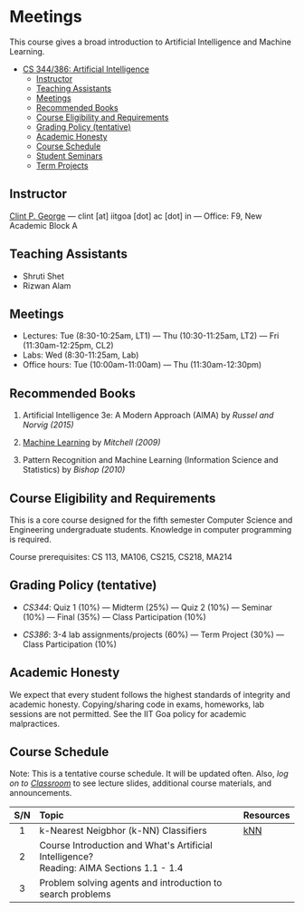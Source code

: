 # Meetings 


This course gives a broad introduction to Artificial Intelligence and Machine Learning.

- [CS 344/386: Artificial Intelligence](#cs-344386-artificial-intelligence)
	- [Instructor](#instructor)
	- [Teaching Assistants](#teaching-assistants)
	- [Meetings](#meetings)
	- [Recommended Books](#recommended-books)
	- [Course Eligibility and Requirements](#course-eligibility-and-requirements)
	- [Grading Policy (tentative)](#grading-policy-tentative)
	- [Academic Honesty](#academic-honesty)
	- [Course Schedule](#course-schedule)
	- [Student Seminars](#student-seminars)
	- [Term Projects](#term-projects)

## Instructor

[Clint P. George](https://www.iitgoa.ac.in/~clint) — clint [at] iitgoa [dot] ac [dot] in — Office: F9, New Academic Block A

## Teaching Assistants

- Shruti Shet
- Rizwan Alam

## Meetings

- Lectures: Tue (8:30-10:25am, LT1) — Thu (10:30-11:25am, LT2) — Fri (11:30am-12:25pm, CL2)
- Labs: Wed (8:30-11:25am, Lab)
- Office hours: Tue (10:00am-11:00am) — Thu (11:30am-12:30pm)

## Recommended Books

1. Artificial Intelligence 3e: A Modern Approach (AIMA) by *Russel and Norvig (2015)*

2. [Machine Learning](http://www.cs.cmu.edu/afs/cs.cmu.edu/user/mitchell/ftp/mlbook.html) by *Mitchell (2009)*

3. Pattern Recognition and Machine Learning (Information Science and Statistics) by *Bishop (2010)*

## Course Eligibility and Requirements

This is a core course designed for the fifth semester Computer Science and Engineering undergraduate students. Knowledge in computer programming is required.

Course prerequisites: CS 113, MA106, CS215, CS218, MA214

## Grading Policy (tentative)

- *CS344*: Quiz 1 (10%) — Midterm (25%) — Quiz 2 (10%) — Seminar (10%) — Final (35%) — Class Participation (10%)

- *CS386*: 3-4 lab assignments/projects (60%) — Term Project (30%) — Class Participation (10%)

## Academic Honesty

We expect that every student follows the highest standards of integrity and academic honesty. Copying/sharing code in exams, homeworks, lab sessions are not permitted. See the IIT Goa policy for academic malpractices.

## Course Schedule

Note: This is a tentative course schedule. It will be updated often. Also, *log on to [Classroom](https://classroom.google.com/)* to see lecture slides, additional course materials, and announcements.

|  S/N  | Topic                                                                                                                                                                                                                                                                                                                       | Resources                                                                                                                                                                                                                |
| :---: | :-------------------------------------------------------------------------------------------------------------------------------------------------------------------------------------------------------------------------------------------------------------------------------------------------------------------------- | :----------------------------------------------------------------------------------------------------------------------------------------------------------------------------------------------------------------------- |
|   1   | k-Nearest Neigbhor (k-NN) Classifiers                                                                                                                                                                                                                                                                                       | [kNN](https://kevinzakka.github.io/2016/07/13/k-nearest-neighbor/)                                                                                                                                                       |
|   2   | Course Introduction and What's Artificial Intelligence?</br> Reading: AIMA Sections 1.1 - 1.4                                                                                                                                                                                                                               |                                                                                                                                                                                                                          |
|   3   | Problem solving agents and introduction to search problems                                                                                                                                                                                                                                                                  |                                                                                                                                                                                                                          |

